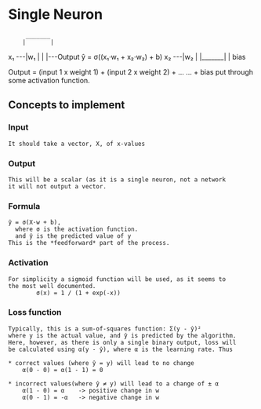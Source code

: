 Single Neuron
=============

         _______
        |       |
  x₁ ---|w₁     |
        |       |---Output ŷ = σ((x₁⋅w₁ + x₂⋅w₂) + b)
  x₂ ---|w₂     |
        |_______|
            |
          bias

Output = (input 1 x weight 1) + (input 2 x weight 2) + ...  ... + bias
          put through some activation function.

Concepts to implement
---------------------

### Input
    It should take a vector, X, of x-values

### Output
    This will be a scalar (as it is a single neuron, not a network
    it will not output a vector.

### Formula
    ŷ = σ(X·w + b),
      where σ is the activation function.
      and ŷ is the predicted value of y
    This is the *feedforward* part of the process.

### Activation
    For simplicity a sigmoid function will be used, as it seems to
    the most well documented.
            σ(x) = 1 / (1 + exp(-x))

### Loss function
    Typically, this is a sum-of-squares function: Σ(y - ŷ)²
    where y is the actual value, and ŷ is predicted by the algorithm.
    Here, however, as there is only a single binary output, loss will
    be calculated using α(y - ŷ), where α is the learning rate. Thus

    * correct values (where ŷ = y) will lead to no change
        α(0 - 0) = α(1 - 1) = 0

    * incorrect values(where ŷ ≠ y) will lead to a change of ± α
        α(1 - 0) = α    -> positive change in w
        α(0 - 1) = -α   -> negative change in w

